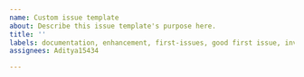 ```yaml
---
name: Custom issue template
about: Describe this issue template's purpose here.
title: ''
labels: documentation, enhancement, first-issues, good first issue, invalid
assignees: Aditya15434

---
```



